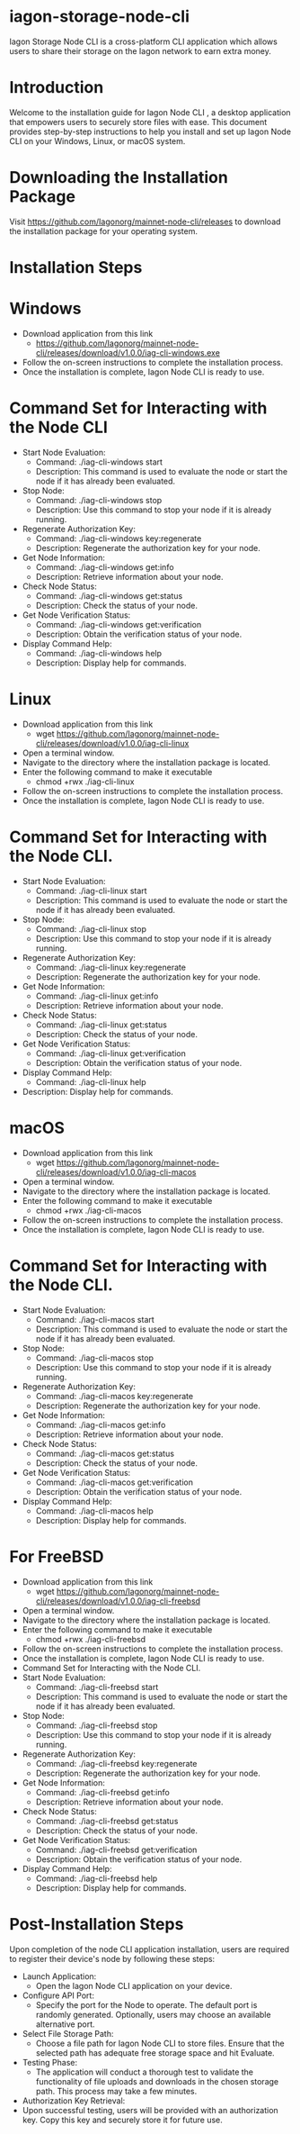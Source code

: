 # iagon-storage-node-cli
Iagon Storage Node CLI is a cross-platform CLI application which allows users to share their storage on the Iagon network to earn extra money.

# Introduction
Welcome to the installation guide for Iagon Node CLI , a desktop application that empowers users to securely store files with ease. This document provides step-by-step instructions to help you install and set up Iagon Node CLI on your Windows, Linux, or macOS system.

# Downloading the Installation Package
Visit https://github.com/Iagonorg/mainnet-node-cli/releases to download the installation package for your operating system.

# Installation Steps
# Windows
- Download application from this link
  - https://github.com/Iagonorg/mainnet-node-cli/releases/download/v1.0.0/iag-cli-windows.exe
- Follow the on-screen instructions to complete the installation process.
- Once the installation is complete, Iagon Node CLI is ready to use.

# Command Set for Interacting with the Node CLI
- Start Node Evaluation:
   - Command: ./iag-cli-windows start
   - Description: This command is used to evaluate the node or start the node if it has already been evaluated.
- Stop Node:
  - Command: ./iag-cli-windows stop
  - Description: Use this command to stop your node if it is already running.
- Regenerate Authorization Key:
  - Command: ./iag-cli-windows key:regenerate
  - Description: Regenerate the authorization key for your node.
- Get Node Information:
  - Command: ./iag-cli-windows  get:info
  - Description: Retrieve information about your node.
- Check Node Status:
  - Command: ./iag-cli-windows get:status
  - Description: Check the status of your node.
- Get Node Verification Status:
  - Command: ./iag-cli-windows get:verification
  - Description: Obtain the verification status of your node.
- Display Command Help:
  - Command: ./iag-cli-windows help
  - Description: Display help for commands.

# Linux
- Download application from this link
  - wget https://github.com/Iagonorg/mainnet-node-cli/releases/download/v1.0.0/iag-cli-linux
- Open a terminal window.
- Navigate to the directory where the installation package is located.
- Enter the following command to make it executable
    - chmod +rwx ./iag-cli-linux
- Follow the on-screen instructions to complete the installation process.
- Once the installation is complete, Iagon Node CLI is ready to use.

# Command Set for Interacting with the Node CLI.
- Start Node Evaluation:
    - Command: ./iag-cli-linux start
    - Description: This command is used to evaluate the node or start the node if it has already been evaluated.
- Stop Node:
  - Command: ./iag-cli-linux stop
  - Description: Use this command to stop your node if it is already running.
- Regenerate Authorization Key:
  - Command: ./iag-cli-linux key:regenerate
  - Description: Regenerate the authorization key for your node.
- Get Node Information:
  - Command: ./iag-cli-linux get:info
  - Description: Retrieve information about your node.
- Check Node Status:
  - Command: ./iag-cli-linux get:status
  - Description: Check the status of your node.
- Get Node Verification Status:
  - Command: ./iag-cli-linux get:verification
  - Description: Obtain the verification status of your node.
- Display Command Help:
  - Command: ./iag-cli-linux help
-   Description: Display help for commands.

# macOS
- Download application from this link 
    - wget https://github.com/Iagonorg/mainnet-node-cli/releases/download/v1.0.0/iag-cli-macos
- Open a terminal window.
- Navigate to the directory where the installation package is located.
- Enter the following command to make it executable
    - chmod +rwx ./iag-cli-macos
- Follow the on-screen instructions to complete the installation process.
- Once the installation is complete, Iagon Node CLI is ready to use.

# Command Set for Interacting with the Node CLI.
- Start Node Evaluation:
    - Command: ./iag-cli-macos start
    - Description: This command is used to evaluate the node or start the node if it has already been evaluated.
- Stop Node:
  - Command: ./iag-cli-macos stop
  - Description: Use this command to stop your node if it is already running.
- Regenerate Authorization Key:
  - Command: ./iag-cli-macos key:regenerate
  - Description: Regenerate the authorization key for your node.
- Get Node Information:
  - Command: ./iag-cli-macos  get:info
  - Description: Retrieve information about your node.
- Check Node Status:
  - Command: ./iag-cli-macos get:status
  - Description: Check the status of your node.
- Get Node Verification Status:
  - Command: ./iag-cli-macos get:verification
  - Description: Obtain the verification status of your node.
- Display Command Help:
    - Command: ./iag-cli-macos help
    - Description: Display help for commands.



# For FreeBSD
- Download application from this link 
    - wget https://github.com/Iagonorg/mainnet-node-cli/releases/download/v1.0.0/iag-cli-freebsd
- Open a terminal window.
- Navigate to the directory where the installation package is located.
- Enter the following command to make it executable
    - chmod +rwx ./iag-cli-freebsd
- Follow the on-screen instructions to complete the installation process.
- Once the installation is complete, Iagon Node CLI is ready to use.
- Command Set for Interacting with the Node CLI.
- Start Node Evaluation:
    - Command: ./iag-cli-freebsd  start
    - Description: This command is used to evaluate the node or start the node if it has already been evaluated.
- Stop Node:
    - Command: ./iag-cli-freebsd stop
    - Description: Use this command to stop your node if it is already running.
- Regenerate Authorization Key:
    - Command: ./iag-cli-freebsd key:regenerate
    - Description: Regenerate the authorization key for your node.
- Get Node Information:
    - Command: ./iag-cli-freebsd  get:info
    - Description: Retrieve information about your node.
- Check Node Status:
    - Command: ./iag-cli-freebsd get:status
    - Description: Check the status of your node.
- Get Node Verification Status:
    - Command: ./iag-cli-freebsd get:verification
    - Description: Obtain the verification status of your node.
- Display Command Help:
    - Command: ./iag-cli-freebsd help
    - Description: Display help for commands.
	
# Post-Installation Steps
Upon completion of the node CLI application installation, users are required to register their device's node by following these steps:

- Launch  Application:
  - Open the  Iagon Node CLI application on your device.
- Configure API Port:
  - Specify the port for the Node  to operate. The default port is randomly generated. Optionally, users may choose an available alternative port.
- Select File Storage Path:
  - Choose a file path for  Iagon Node CLI to store files. Ensure that the selected path has adequate free storage space and hit Evaluate.
- Testing Phase:	
    - The application will conduct a thorough test to validate the functionality of file uploads and downloads in the chosen storage path. This process may take a few minutes.
- Authorization Key Retrieval:
 - Upon successful testing, users will be provided with an authorization key. Copy this key and securely store it for future use.


